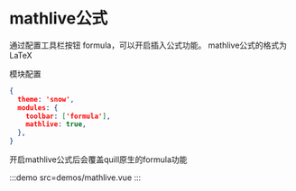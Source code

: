 # mathlive公式
通过配置工具栏按钮 formula，可以开启插入公式功能。
mathlive公式的格式为LaTeX

模块配置
```json
{
  theme: 'snow',
  modules: {
    toolbar: ['formula'],
    mathlive: true,
  },
}

```

开启mathlive公式后会覆盖quill原生的formula功能

:::demo src=demos/mathlive.vue
:::
